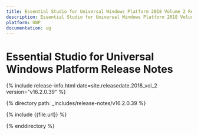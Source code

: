 ```yaml
---
title: Essential Studio for Universal Windows Platform 2018 Volume 2 Release Notes
description: Essential Studio for Universal Windows Platform 2018 Volume 2 Release Notes
platform: UWP
documentation: ug
---
```


# Essential Studio for Universal Windows Platform Release Notes

{% include release-info.html date=site.releasedate.2018_vol_2  version="v16.2.0.39" %} 

{% directory path: _includes/release-notes/v16.2.0.39 %}

{% include {{file.url}} %}

{% enddirectory %}